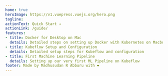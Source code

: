 ```yaml
---
home: true
heroImage: https://v1.vuepress.vuejs.org/hero.png
tagline: 
actionText: Quick Start →
actionLink: /guide/
features:
- title: Docker for Desktop on Mac 
  details: Detailed steps on setting up Docker with Kubernetes on Macbook Pro
- title: Kubeflow Setup and Configuration
  details: Detailed setup steps for Kubeflow and configuration
- title: First Machine Learning Pipeline
  details: Setting up our very first ML Pipeline on Kubeflow
footer: Made by Madhusudan R Abburu with ❤️
---
```

